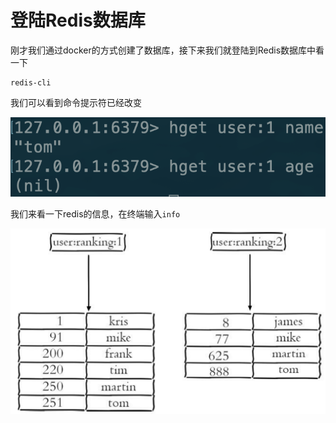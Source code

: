 # 登陆Redis数据库

刚才我们通过docker的方式创建了数据库，接下来我们就登陆到Redis数据库中看一下

```text
redis-cli
```

我们可以看到命令提示符已经改变

![](.gitbook/assets/image%20%2820%29.png)

我们来看一下redis的信息，在终端输入`info`

![](.gitbook/assets/image%20%2850%29.png)

